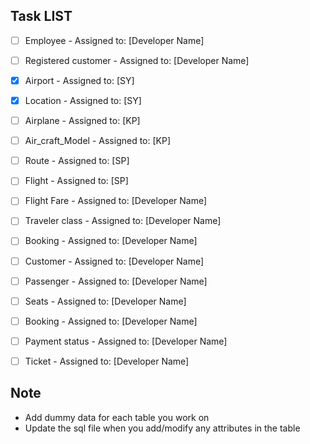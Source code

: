 ## Task LIST

- [ ] Employee - Assigned to: [Developer Name]
- [ ] Registered customer - Assigned to: [Developer Name]

- [x] Airport - Assigned to: [SY]
- [x] Location - Assigned to: [SY]
- [ ] Airplane - Assigned to: [KP]
- [ ] Air_craft_Model - Assigned to: [KP]
- [ ] Route - Assigned to: [SP]
- [ ] Flight - Assigned to: [SP]
- [ ] Flight Fare - Assigned to: [Developer Name]
- [ ] Traveler class - Assigned to: [Developer Name]

- [ ] Booking - Assigned to: [Developer Name]
- [ ] Customer - Assigned to: [Developer Name]
- [ ] Passenger - Assigned to: [Developer Name]
- [ ] Seats - Assigned to: [Developer Name]
- [ ] Booking - Assigned to: [Developer Name]
- [ ] Payment status - Assigned to: [Developer Name]
- [ ] Ticket - Assigned to: [Developer Name]

## Note

- Add dummy data for each table you work on
- Update the sql file when you add/modify any attributes in the table
